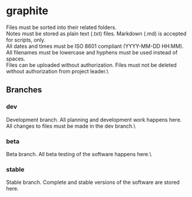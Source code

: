 # graphite

Files must be sorted into their related folders.\
Notes must be stored as plain text (.txt) files. Markdown (.md) is accepted for scripts, only.\
All dates and times must be ISO 8601 compliant (YYYY-MM-DD HH:MM).\
All filenames must be lowercase and hyphens must be used instead of spaces.\
Files can be uploaded without authorization. Files must not be deleted without authorization from project leader.\

## Branches
### dev
Development branch. All planning and development work happens here.\
All changes to files must be made in the dev branch.\

### beta
Beta branch. All beta testing of the software happens here.\

### stable
Stable branch. Complete and stable versions of the software are stored here.
